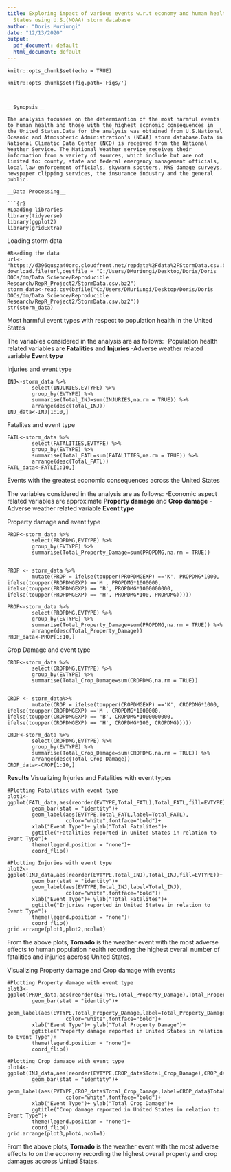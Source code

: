 ```yaml
---
title: Exploring impact of various events w.r.t economy and human health in United
  States using U.S.(NOAA) storm database
author: "Doris Muriungi"
date: "12/13/2020"
output:
  pdf_document: default
  html_document: default
---
```


```{r setup, include=FALSE}
knitr::opts_chunk$set(echo = TRUE)
```
```{r global_options}
knitr::opts_chunk$set(fig.path='Figs/')
```
```


__Synopsis__

The analysis focusses on the determiantion of the most harmful events to human health and those with the highest economic consequences in the United States.Data for the analysis was obtained from U.S.National Oceanic and Atmospheric Administration’s (NOAA) storm database.Data in National Climatic Data Center (NCD) is received from the National Weather Service. The National Weather service receives their information from a variety of sources, which include but are not limited to: county, state and federal emergency management officials, local law enforcement officials, skywarn spotters, NWS damage surveys, newspaper clipping services, the insurance industry and the general public.

__Data Processing__

```{r}
#Loading libraries
library(tidyverse)
library(ggplot2)
library(gridExtra)
```

Loading storm data
```{r cars}
#Reading the data
url<-"https://d396qusza40orc.cloudfront.net/repdata%2Fdata%2FStormData.csv.bz2"
download.file(url,destfile = "C:/Users/DMuriungi/Desktop/Doris/Doris DOCs/dm/Data Science/Reproducible Research/RepR_Project2/StormData.csv.bz2")
storm_data<-read.csv(bzfile("C:/Users/DMuriungi/Desktop/Doris/Doris DOCs/dm/Data Science/Reproducible Research/RepR_Project2/StormData.csv.bz2"))
str(storm_data)
```

Most harmful event types with respect to population health in the United States

The variables considered in the analysis are as follows:
-Population health related variables are __Fatalities__ and __Injuries__
-Adverse weather related variable __Event type__ 

Injuries and event type
```{r}
INJ<-storm_data %>%
        select(INJURIES,EVTYPE) %>%
        group_by(EVTYPE) %>%
        summarise(Total_INJ=sum(INJURIES,na.rm = TRUE)) %>%
        arrange(desc(Total_INJ))
INJ_data<-INJ[1:10,]
```

Fatalites and event type
```{r}
FATL<-storm_data %>%
        select(FATALITIES,EVTYPE) %>%
        group_by(EVTYPE) %>%
        summarise(Total_FATL=sum(FATALITIES,na.rm = TRUE)) %>%
        arrange(desc(Total_FATL))
FATL_data<-FATL[1:10,]
```

Events with the greatest economic consequences across the United States

The variables considered in the analysis are as follows:
-Economic aspect related variables are approximate __Property damage__ and __Crop damage__
-Adverse weather related variable __Event type__ 

Property damage and event type
```{r}
PROP<-storm_data %>%
        select(PROPDMG,EVTYPE) %>%
        group_by(EVTYPE) %>%
        summarise(Total_Property_Damage=sum(PROPDMG,na.rm = TRUE))
       

PROP <- storm_data %>% 
        mutate(PROP = ifelse(toupper(PROPDMGEXP) =='K', PROPDMG*1000, ifelse(toupper(PROPDMGEXP) =='M', PROPDMG*1000000, ifelse(toupper(PROPDMGEXP) == 'B', PROPDMG*1000000000, ifelse(toupper(PROPDMGEXP) == 'H', PROPDMG*100, PROPDMG)))))

PROP<-storm_data %>%
        select(PROPDMG,EVTYPE) %>%
        group_by(EVTYPE) %>%
        summarise(Total_Property_Damage=sum(PROPDMG,na.rm = TRUE)) %>%
        arrange(desc(Total_Property_Damage))
PROP_data<-PROP[1:10,]
```

Crop Damage and event type
```{r}
CROP<-storm_data %>%
        select(CROPDMG,EVTYPE) %>%
        group_by(EVTYPE) %>%
        summarise(Total_Crop_Damage=sum(CROPDMG,na.rm = TRUE))


CROP <- storm_data%>%
        mutate(CROP = ifelse(toupper(CROPDMGEXP) =='K', CROPDMG*1000, ifelse(toupper(CROPDMGEXP) =='M', CROPDMG*1000000, ifelse(toupper(CROPDMGEXP) == 'B', CROPDMG*1000000000, ifelse(toupper(CROPDMGEXP) == 'H', CROPDMG*100, CROPDMG)))))

CROP<-storm_data %>%
        select(CROPDMG,EVTYPE) %>%
        group_by(EVTYPE) %>%
        summarise(Total_Crop_Damage=sum(CROPDMG,na.rm = TRUE)) %>%
        arrange(desc(Total_Crop_Damage))
CROP_data<-CROP[1:10,]
```

__Results__
Visualizing Injuries and Fatalities with event types
```{r}
#Plotting Fatalities with event type
plot1<-ggplot(FATL_data,aes(reorder(EVTYPE,Total_FATL),Total_FATL,fill=EVTYPE))+
        geom_bar(stat = "identity")+
        geom_label(aes(EVTYPE,Total_FATL,label=Total_FATL),
                   color="white",fontface="bold")+
        xlab("Event Type")+ ylab("Total Fatalites")+
        ggtitle("Fatalities reported in United States in relation to Event Type")+
        theme(legend.position = "none")+
        coord_flip()

#Plotting Injuries with event type
plot2<-ggplot(INJ_data,aes(reorder(EVTYPE,Total_INJ),Total_INJ,fill=EVTYPE))+
        geom_bar(stat = "identity")+
        geom_label(aes(EVTYPE,Total_INJ,label=Total_INJ),
                   color="white",fontface="bold")+
        xlab("Event Type")+ ylab("Total Fatalites")+
        ggtitle("Injuries reported in United States in relation to Event Type")+
        theme(legend.position = "none")+
        coord_flip()
grid.arrange(plot1,plot2,ncol=1)
```

From the above plots, __Tornado__ is the weather event with the most adverse effects to human population health recording the highest overall number of fatalities and injuries accross United States.

Visualizing Property damage and Crop damage with events
```{r}
#Plotting Property damage with event type
plot3<-ggplot(PROP_data,aes(reorder(EVTYPE,Total_Property_Damage),Total_Property_Damage,fill=EVTYPE))+
        geom_bar(stat = "identity")+
        geom_label(aes(EVTYPE,Total_Property_Damage,label=Total_Property_Damage),
                   color="white",fontface="bold")+
        xlab("Event Type")+ ylab("Total Property Damage")+
        ggtitle("Property damage reported in United States in relation to Event Type")+
        theme(legend.position = "none")+
        coord_flip()

#Plotting Crop damaage with event type
plot4<-ggplot(INJ_data,aes(reorder(EVTYPE,CROP_data$Total_Crop_Damage),CROP_data$Total_Crop_Damage,fill=EVTYPE))+
        geom_bar(stat = "identity")+
        geom_label(aes(EVTYPE,CROP_data$Total_Crop_Damage,label=CROP_data$Total_Crop_Damage),
                   color="white",fontface="bold")+
        xlab("Event Type")+ ylab("Total Crop Damage")+
        ggtitle("Crop damage reported in United States in relation to Event Type")+
        theme(legend.position = "none")+
        coord_flip()
grid.arrange(plot3,plot4,ncol=1)
```

From the above plots, __Tornado__ is the weather event with the most adverse effects to on the economy recording the highest overall property and crop damages accross United States.